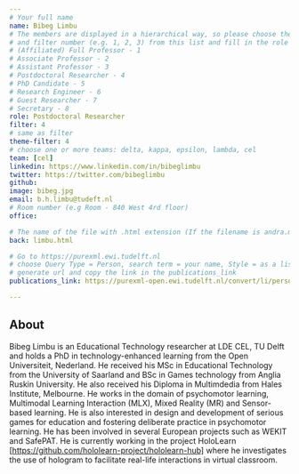 ```yaml
---
# Your full name 
name: Bibeg Limbu
# The members are displayed in a hierarchical way, so please choose the role (e.g. Full Professor, Assistant Professor etc) 
# and filter number (e.g. 1, 2, 3) from this list and fill in the role and filter from below:
# (Affiliated) Full Professor - 1
# Associate Professor - 2
# Assistant Professor - 3
# Postdoctoral Researcher - 4
# PhD Candidate - 5
# Research Engineer - 6 
# Guest Researcher - 7
# Secretary - 8
role: Postdoctoral Researcher
filter: 4
# same as filter
theme-filter: 4
# choose one or more teams: delta, kappa, epsilon, lambda, cel
team: [cel]
linkedin: https://www.linkedin.com/in/bibeglimbu
twitter: https://twitter.com/bibeglimbu
github: 
image: bibeg.jpg
email: b.h.limbu@tudeft.nl
# Room number (e.g Room - 840 West 4rd floor)
office: 

# The name of the file with .html extension (If the filename is andra.md, the "back" field will be andra.html)
back: limbu.html

# Go to https://purexml.ewi.tudelft.nl 
# choose Query Type = Person, search term = your name, Style = as a list
# generate url and copy the link in the publications_link
publications_link: https://purexml-open.ewi.tudelft.nl/convert/li/persons/2c19b5d3-1a3d-42c2-9049-f48c2f52eef1

---
```


## About

Bibeg Limbu is an Educational Technology researcher at LDE CEL, TU Delft and holds a PhD in technology-enhanced learning from the Open Universiteit, Nederland. He received his MSc in Educational Technology from the University of Saarland and BSc in Games technology from Anglia Ruskin University. He also received his Diploma in Multimdedia from Hales Institute, Melbourne. He works in the domain of psychomotor learning, Multimodal Learning Interaction (MLX), Mixed Reality (MR) and Sensor-based learning. He is also interested in design and development of serious games for education and fostering deliberate practice in psychomotor learning. He has been involved in several European projects such as WEKIT and SafePAT. He is currently working in the project HoloLearn [https://github.com/hololearn-project/hololearn-hub] where he investigates the use of hologram to facilitate real-life interactions in virtual classroom.






